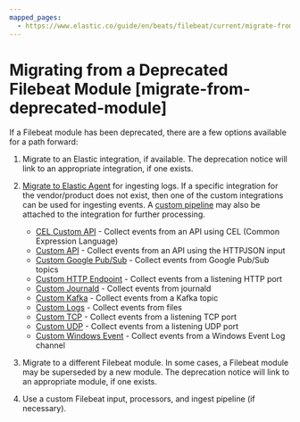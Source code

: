 ```yaml
---
mapped_pages:
  - https://www.elastic.co/guide/en/beats/filebeat/current/migrate-from-deprecated-module.html
---
```


# Migrating from a Deprecated Filebeat Module [migrate-from-deprecated-module]

If a Filebeat module has been deprecated, there are a few options available for a path forward:

1. Migrate to an Elastic integration, if available. The deprecation notice will link to an appropriate integration, if one exists.
2. [Migrate to Elastic Agent](docs-content://reference/fleet/migrate-from-beats-to-elastic-agent.md) for ingesting logs. If a specific integration for the vendor/product does not exist, then one of the custom integrations can be used for ingesting events. A [custom pipeline](docs-content://reference/fleet/data-streams-pipeline-tutorial.md) may also be attached to the integration for further processing.

    * [CEL Custom API](integration-docs://reference/cel.md) - Collect events from an API using CEL (Common Expression Language)
    * [Custom API](integration-docs://reference/httpjson.md) - Collect events from an API using the HTTPJSON input
    * [Custom Google Pub/Sub](integration-docs://reference/gcp_pubsub.md) - Collect events from Google Pub/Sub topics
    * [Custom HTTP Endpoint](integration-docs://reference/http_endpoint.md) - Collect events from a listening HTTP port
    * [Custom Journald](integration-docs://reference/journald.md) - Collect events from journald
    * [Custom Kafka](integration-docs://reference/kafka_log.md) - Collect events from a Kafka topic
    * [Custom Logs](integration-docs://reference/log.md) - Collect events from files
    * [Custom TCP](integration-docs://reference/tcp.md) - Collect events from a listening TCP port
    * [Custom UDP](integration-docs://reference/udp.md) - Collect events from a listening UDP port
    * [Custom Windows Event](integration-docs://reference/winlog.md) - Collect events from a Windows Event Log channel

3. Migrate to a different Filebeat module. In some cases, a Filebeat module may be superseded by a new module. The deprecation notice will link to an appropriate module, if one exists.
4. Use a custom Filebeat input, processors, and ingest pipeline (if necessary).

